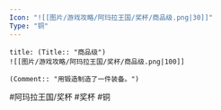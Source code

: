 ```yaml
---
Icon: "![[图片/游戏攻略/阿玛拉王国/奖杯/商品级.png|30]]"
Type: "铜"
---
```

```ad-common-bronze-trophy
title: (Title:: "商品级")
![[图片/游戏攻略/阿玛拉王国/奖杯/商品级.png|100]]

(Comment:: "用锻造制造了一件装备。")
```

#阿玛拉王国/奖杯 #奖杯 #铜
